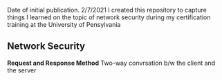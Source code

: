 
Date of initial publication. 2/7/2021
I created this repository to capture things I learned on the topic of network security during my certification training at the University of Pensylvania

## Network Security

**Request and Response Method**
Two-way convrsation b/w the client and the server